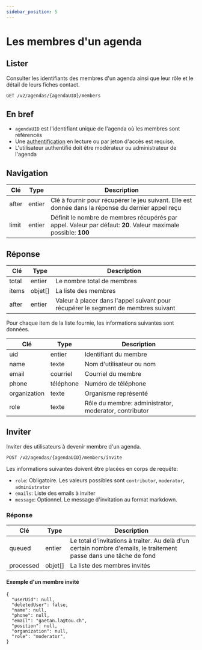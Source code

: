 ```yaml
---
sidebar_position: 5
---
```


# Les membres d'un agenda

## Lister

Consulter les identifiants des membres d'un agenda ainsi que leur rôle et le détail de leurs fiches contact.

```bash
GET /v2/agendas/{agendaUID}/members
```

## En bref

* `agendaUID` est l'identifiant unique de l'agenda où les membres sont référencés
* Une [authentification](/authentification) en lecture ou par jeton d'accès est requise.
* L'utilisateur authentifié doit être modérateur ou administrateur de l'agenda

## Navigation

| Clé            | Type     | Description                                                                                                        |
|----------------|----------|--------------------------------------------------------------------------------------------------------------------|
| after          | entier | Clé à fournir pour récupérer le jeu suivant. Elle est donnée dans la réponse du dernier appel reçu                 |
| limit          | entier   | Définit le nombre de membres récupérés par appel. Valeur par défaut: **20**. Valeur maximale possible: **100**   |

## Réponse

| Clé            | Type            | Description                                                                       |
|----------------|-----------------|-----------------------------------------------------------------------------------|
| total          | entier          | Le nombre total de membres                                                        |
| items          | objet[]         | La liste des membres                                                              |
| after          | entier          | Valeur à placer dans l'appel suivant pour récupérer le segment de membres suivant |

Pour chaque item de la liste fournie, les informations suivantes sont données.

| Clé            | Type            | Description                                           |
|----------------|-----------------|-------------------------------------------------------|
| uid            | entier          | Identifiant du membre                                 |
| name           | texte           | Nom d'utilisateur ou nom                              |
| email          | courriel        | Courriel du membre                                    |
| phone          | téléphone       | Numéro de téléphone                                                      |
| organization   | texte           | Organisme représenté                                  |
| role           | texte           | Rôle du membre: administrator, moderator, contributor |

## Inviter

Inviter des utilisateurs à devenir membre d'un agenda.

```http
POST /v2/agendas/{agendaUID}/members/invite
```

Les informations suivantes doivent être placées en corps de requête:

* `role`: Obligatoire. Les valeurs possibles sont `contributor`, `moderator`, `administrator`
* `emails`: Liste des emails à inviter
* `message`: Optionnel. Le message d'invitation au format markdown.

### Réponse

| Clé            | Type            | Description                                                                                                        |
|----------------|-----------------|--------------------------------------------------------------------------------------------------------------------|
| queued         | entier          | Le total d'invitations à traiter. Au delà d'un certain nombre d'emails, le traitement passe dans une tâche de fond |
| processed      | objet[]         | La liste des membres invités                                                                                       |

#### Exemple d'un membre invité

```
{
  "userUid": null,
  "deletedUser": false,
  "name": null,
  "phone": null,
  "email": "gaetan.la@tou.ch",
  "position": null,
  "organization": null,
  "role": "moderator",
}
```
